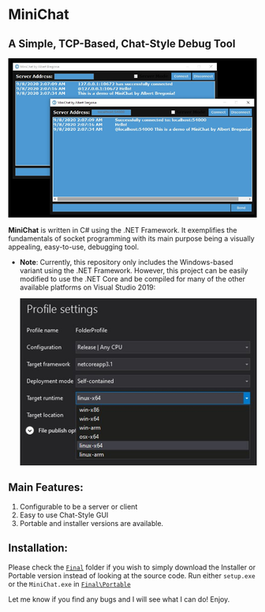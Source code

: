 # MiniChat
## A Simple, TCP-Based, Chat-Style Debug Tool

![Demo](https://github.com/albertbregonia/MiniChat/blob/master/img/demo.jpg?raw=true "Demo")

**MiniChat** is written in C# using the .NET Framework. It exemplifies the fundamentals of socket programming with its main purpose being a visually appealing, easy-to-use, debugging tool.

- **Note**: Currently, this repository only includes the Windows-based variant using the .NET Framework. However, this project can be easily modified to use the .NET Core and be compiled for many of the other available platforms on Visual Studio 2019:

    ![Windows-MacOSX-Linux](https://github.com/albertbregonia/MiniChat/blob/master/img/compile.jpg?raw=true "OS Support")

## Main Features:
1. Configurable to be a server or client
2. Easy to use Chat-Style GUI
3. Portable and installer versions are available.

## Installation:
Please check the [`Final`](https://github.com/albertbregonia/MiniChat/tree/master/Final) folder if you wish to simply download the Installer or Portable version instead of looking at the source code. Run either `setup.exe` or the `MiniChat.exe` in [`Final\Portable`](https://github.com/albertbregonia/MiniChat/tree/master/Final/Portable)

Let me know if you find any bugs and I will see what I can do! Enjoy.
